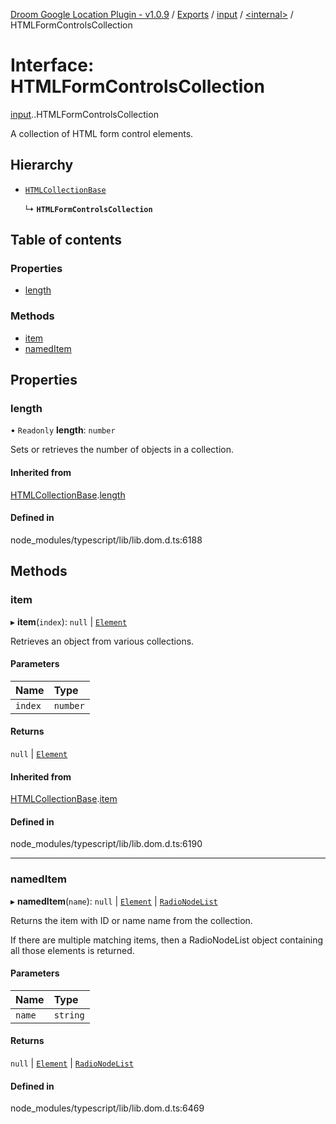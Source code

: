 [Droom Google Location Plugin - v1.0.9](../README.md) / [Exports](../modules.md) / [input](../modules/input.md) / [<internal\>](../modules/input._internal_.md) / HTMLFormControlsCollection

# Interface: HTMLFormControlsCollection

[input](../modules/input.md).[<internal>](../modules/input._internal_.md).HTMLFormControlsCollection

A collection of HTML form control elements.

## Hierarchy

- [`HTMLCollectionBase`](input._internal_.HTMLCollectionBase.md)

  ↳ **`HTMLFormControlsCollection`**

## Table of contents

### Properties

- [length](input._internal_.HTMLFormControlsCollection.md#length)

### Methods

- [item](input._internal_.HTMLFormControlsCollection.md#item)
- [namedItem](input._internal_.HTMLFormControlsCollection.md#nameditem)

## Properties

### length

• `Readonly` **length**: `number`

Sets or retrieves the number of objects in a collection.

#### Inherited from

[HTMLCollectionBase](input._internal_.HTMLCollectionBase.md).[length](input._internal_.HTMLCollectionBase.md#length)

#### Defined in

node_modules/typescript/lib/lib.dom.d.ts:6188

## Methods

### item

▸ **item**(`index`): ``null`` \| [`Element`](../modules/input._internal_.md#element)

Retrieves an object from various collections.

#### Parameters

| Name | Type |
| :------ | :------ |
| `index` | `number` |

#### Returns

``null`` \| [`Element`](../modules/input._internal_.md#element)

#### Inherited from

[HTMLCollectionBase](input._internal_.HTMLCollectionBase.md).[item](input._internal_.HTMLCollectionBase.md#item)

#### Defined in

node_modules/typescript/lib/lib.dom.d.ts:6190

___

### namedItem

▸ **namedItem**(`name`): ``null`` \| [`Element`](../modules/input._internal_.md#element) \| [`RadioNodeList`](../modules/input._internal_.md#radionodelist)

Returns the item with ID or name name from the collection.

If there are multiple matching items, then a RadioNodeList object containing all those elements is returned.

#### Parameters

| Name | Type |
| :------ | :------ |
| `name` | `string` |

#### Returns

``null`` \| [`Element`](../modules/input._internal_.md#element) \| [`RadioNodeList`](../modules/input._internal_.md#radionodelist)

#### Defined in

node_modules/typescript/lib/lib.dom.d.ts:6469
